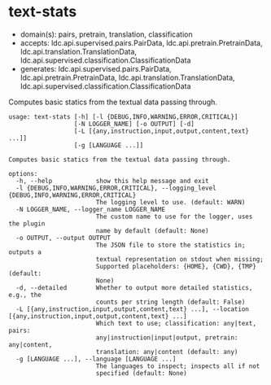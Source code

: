 # text-stats

* domain(s): pairs, pretrain, translation, classification
* accepts: ldc.api.supervised.pairs.PairData, ldc.api.pretrain.PretrainData, ldc.api.translation.TranslationData, ldc.api.supervised.classification.ClassificationData
* generates: ldc.api.supervised.pairs.PairData, ldc.api.pretrain.PretrainData, ldc.api.translation.TranslationData, ldc.api.supervised.classification.ClassificationData

Computes basic statics from the textual data passing through.

```
usage: text-stats [-h] [-l {DEBUG,INFO,WARNING,ERROR,CRITICAL}]
                  [-N LOGGER_NAME] [-o OUTPUT] [-d]
                  [-L [{any,instruction,input,output,content,text} ...]]
                  [-g [LANGUAGE ...]]

Computes basic statics from the textual data passing through.

options:
  -h, --help            show this help message and exit
  -l {DEBUG,INFO,WARNING,ERROR,CRITICAL}, --logging_level {DEBUG,INFO,WARNING,ERROR,CRITICAL}
                        The logging level to use. (default: WARN)
  -N LOGGER_NAME, --logger_name LOGGER_NAME
                        The custom name to use for the logger, uses the plugin
                        name by default (default: None)
  -o OUTPUT, --output OUTPUT
                        The JSON file to store the statistics in; outputs a
                        textual representation on stdout when missing;
                        Supported placeholders: {HOME}, {CWD}, {TMP} (default:
                        None)
  -d, --detailed        Whether to output more detailed statistics, e.g., the
                        counts per string length (default: False)
  -L [{any,instruction,input,output,content,text} ...], --location [{any,instruction,input,output,content,text} ...]
                        Which text to use; classification: any|text, pairs:
                        any|instruction|input|output, pretrain: any|content,
                        translation: any|content (default: any)
  -g [LANGUAGE ...], --language [LANGUAGE ...]
                        The languages to inspect; inspects all if not
                        specified (default: None)
```
